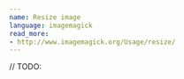 ```yaml
---
name: Resize image
language: imagemagick
read_more:
- http://www.imagemagick.org/Usage/resize/
---
```

// TODO:
